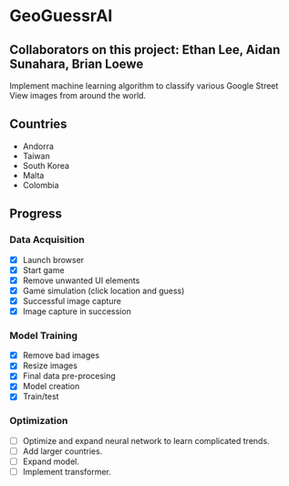 # GeoGuessrAI
## Collaborators on this project: Ethan Lee, Aidan Sunahara, Brian Loewe

Implement machine learning algorithm to classify various Google Street View images from around the world.

## Countries
- Andorra
- Taiwan
- South Korea
- Malta
- Colombia

## Progress
### Data Acquisition

- [x] Launch browser
- [x] Start game
- [x] Remove unwanted UI elements
- [x] Game simulation (click location and guess)
- [x] Successful image capture
- [x] Image capture in succession

### Model Training
- [x] Remove bad images
- [x] Resize images
- [x] Final data pre-procesing
- [x] Model creation
- [x] Train/test

### Optimization
- [ ] Optimize and expand neural network to learn complicated trends.
- [ ] Add larger countries.
- [ ] Expand model.
- [ ] Implement transformer.
